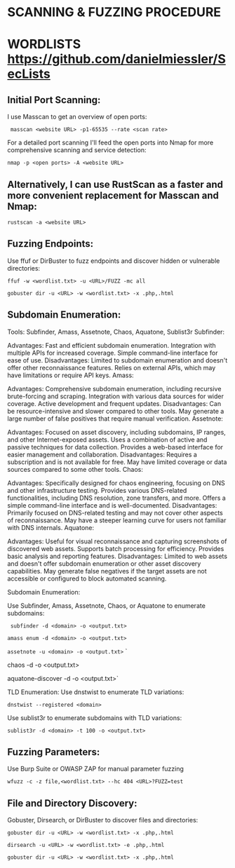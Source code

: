 # SCANNING & FUZZING PROCEDURE
# WORDLISTS https://github.com/danielmiessler/SecLists

## Initial Port Scanning:

I use Masscan to get an overview of open ports:

` masscan <website URL> -p1-65535 --rate <scan rate>`

For a detailed port scanning I'll feed the open ports into Nmap for more comprehensive scanning and service detection:

`nmap -p <open ports> -A <website URL>`

## Alternatively, I can use RustScan as a faster and more convenient replacement for Masscan and Nmap:

`rustscan -a <website URL>`


## Fuzzing Endpoints:
Use ffuf or DirBuster to fuzz endpoints and discover hidden or vulnerable directories:

`ffuf -w <wordlist.txt> -u <URL>/FUZZ -mc all`

`gobuster dir -u <URL> -w <wordlist.txt> -x .php,.html`


## Subdomain Enumeration:
Tools: Subfinder, Amass, Assetnote, Chaos, Aquatone, Sublist3r
Subfinder:

Advantages:
Fast and efficient subdomain enumeration.
Integration with multiple APIs for increased coverage.
Simple command-line interface for ease of use.
Disadvantages:
Limited to subdomain enumeration and doesn't offer other reconnaissance features.
Relies on external APIs, which may have limitations or require API keys.
Amass:

Advantages:
Comprehensive subdomain enumeration, including recursive brute-forcing and scraping.
Integration with various data sources for wider coverage.
Active development and frequent updates.
Disadvantages:
Can be resource-intensive and slower compared to other tools.
May generate a large number of false positives that require manual verification.
Assetnote:

Advantages:
Focused on asset discovery, including subdomains, IP ranges, and other Internet-exposed assets.
Uses a combination of active and passive techniques for data collection.
Provides a web-based interface for easier management and collaboration.
Disadvantages:
Requires a subscription and is not available for free.
May have limited coverage or data sources compared to some other tools.
Chaos:

Advantages:
Specifically designed for chaos engineering, focusing on DNS and other infrastructure testing.
Provides various DNS-related functionalities, including DNS resolution, zone transfers, and more.
Offers a simple command-line interface and is well-documented.
Disadvantages:
Primarily focused on DNS-related testing and may not cover other aspects of reconnaissance.
May have a steeper learning curve for users not familiar with DNS internals.
Aquatone:

Advantages:
Useful for visual reconnaissance and capturing screenshots of discovered web assets.
Supports batch processing for efficiency.
Provides basic analysis and reporting features.
Disadvantages:
Limited to web assets and doesn't offer subdomain enumeration or other asset discovery capabilities.
May generate false negatives if the target assets are not accessible or configured to block automated scanning.

Subdomain Enumeration:

Use Subfinder, Amass, Assetnote, Chaos, or Aquatone to enumerate subdomains:

`
subfinder -d <domain> -o <output.txt>`


`amass enum -d <domain> -o <output.txt>`


`assetnote -u <domain> -o <output.txt>`
`

chaos -d <domain> -o <output.txt>


aquatone-discover -d <domain> -o <output.txt>`

TLD Enumeration:
Use dnstwist to enumerate TLD variations:

`dnstwist --registered <domain>`
 
Use sublist3r to enumerate subdomains with TLD variations:

`sublist3r -d <domain> -t 100 -o <output.txt>`

## Fuzzing Parameters:
Use Burp Suite or OWASP ZAP for manual parameter fuzzing

`wfuzz -c -z file,<wordlist.txt> --hc 404 <URL>?FUZZ=test`
 
## File and Directory Discovery:
Gobuster, Dirsearch, or DirBuster to discover files and directories:

`gobuster dir -u <URL> -w <wordlist.txt> -x .php,.html`

`dirsearch -u <URL> -w <wordlist.txt> -e .php,.html`

`gobuster dir -u <URL> -w <wordlist.txt> -x .php,.html`
